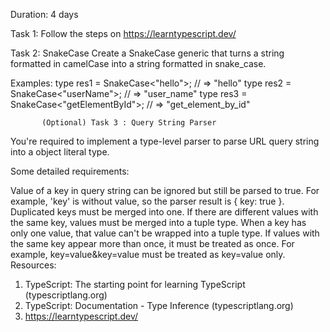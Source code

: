 Duration: 4 days
          
Task 1: Follow the steps on https://learntypescript.dev/
         
Task 2: SnakeCase 
Create a SnakeCase<T> generic that turns a string formatted in camelCase into a string formatted in snake_case.

Examples:
type res1 = SnakeCase<"hello">; // => "hello"
type res2 = SnakeCase<"userName">; // => "user_name"
type res3 = SnakeCase<"getElementById">; // => "get_element_by_id"


           (Optional) Task 3 : Query String Parser

You're required to implement a type-level parser to parse URL query string into a object literal type.

Some detailed requirements:

Value of a key in query string can be ignored but still be parsed to true. For example, 'key' is without value, so the parser result is { key: true }.
Duplicated keys must be merged into one. If there are different values with the same key, values must be merged into a tuple type.
When a key has only one value, that value can't be wrapped into a tuple type.
If values with the same key appear more than once, it must be treated as once. For example, key=value&key=value must be treated as key=value only.
Resources:
1) TypeScript: The starting point for learning TypeScript (typescriptlang.org)
2) TypeScript: Documentation - Type Inference (typescriptlang.org)
3) https://learntypescript.dev/

